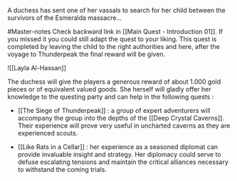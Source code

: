 A duchess has sent one of her vassals to search for her child between the survivors of the Esmeralda massacre...

#Master-notes Check backward link in [[Main Quest - Introduction 01]]. If you missed it you could still adapt the quest to your liking. This quest is completed by leaving the child to the right authorities and here, after the voyage to Thunderpeak the final reward will be given.

![[Layla Al-Hassan]]


The duchess will give the players a generous reward of about 1.000 gold pieces or of equivalent valued goods. She herself will gladly offer her knowledge to the questing party and can help in the following quests :

- [[The Siege of Thunderpeak]] : a group of expert adventurers will accompany the group into the depths of the [[Deep Crystal Caverns]]. Their experience will prove very useful in uncharted caverns as they are experienced scouts.
  
- [[Like Rats in a Cellar]] : her experience as a seasoned diplomat can provide invaluable insight and strategy. Her diplomacy could serve to defuse escalating tensions and maintain the critical alliances necessary to withstand the coming trials.